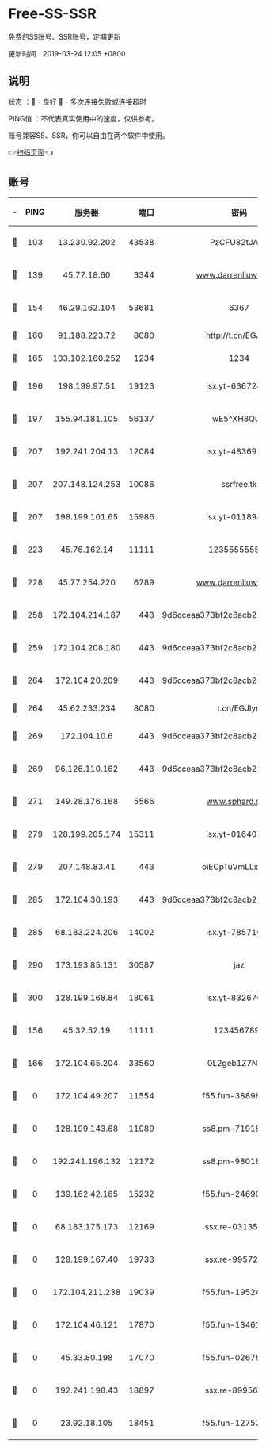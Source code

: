 # Free-SS-SSR

免费的SS账号、SSR账号，定期更新

更新时间：2019-03-24 12:05 +0800

## 说明

状态     ：🙂 - 良好 🙁 - 多次连接失败或连接超时

PING值   ：不代表真实使用中的速度，仅供参考。

账号兼容SS、SSR，你可以自由在两个软件中使用。

👉[扫码页面](https://liesauer.github.io/Free-SS-SSR/)👈

## 账号

|-|PING|服务器|端口|密码|加密方式|区域|
|:----:|:----:|:-----:|-----:|:----:|:----:|:----:|
|🙂|103|13.230.92.202|43538|PzCFU82tJAdZ|aes-256-cfb|JP|
|🙂|139|45.77.18.60|3344|www.darrenliuwei.com|aes-256-cfb|JP|
|🙂|154|46.29.162.104|53681|6367|aes-128-ctr|RU|
|🙂|160|91.188.223.72|8080|http://t.cn/EGJIyrl|rc4-md5|RU|
|🙂|165|103.102.160.252|1234|1234|rc4-md5|JP|
|🙂|196|198.199.97.51|19123|isx.yt-63672432|aes-256-cfb|US|
|🙂|197|155.94.181.105|56137|wE5^XH8Quw|aes-256-cfb|US|
|🙂|207|192.241.204.13|12084|isx.yt-48369585|aes-256-cfb|US|
|🙂|207|207.148.124.253|10086|ssrfree.tk|aes-256-cfb|SG|
|🙂|207|198.199.101.65|15986|isx.yt-01189447|aes-256-cfb|US|
|🙂|223|45.76.162.14|11111|123555555555|aes-256-cfb|SG|
|🙂|228|45.77.254.220|6789|www.darrenliuwei.com|aes-256-cfb|SG|
|🙂|258|172.104.214.187|443|9d6cceaa373bf2c8acb22e60b6a58be6|aes-256-cfb|US|
|🙂|259|172.104.208.180|443|9d6cceaa373bf2c8acb22e60b6a58be6|aes-256-cfb|US|
|🙂|264|172.104.20.209|443|9d6cceaa373bf2c8acb22e60b6a58be6|aes-256-cfb|US|
|🙂|264|45.62.233.234|8080|t.cn/EGJIyrl|rc4-md5|CA|
|🙂|269|172.104.10.6|443|9d6cceaa373bf2c8acb22e60b6a58be6|aes-256-cfb|US|
|🙂|269|96.126.110.162|443|9d6cceaa373bf2c8acb22e60b6a58be6|aes-256-cfb|US|
|🙂|271|149.28.176.168|5566|www.sphard.com|aes-256-cfb|AU|
|🙂|279|128.199.205.174|15311|isx.yt-01640799|aes-256-cfb|SG|
|🙂|279|207.148.83.41|443|oiECpTuVmLLxk4Ts|aes-256-cfb|AU|
|🙂|285|172.104.30.193|443|9d6cceaa373bf2c8acb22e60b6a58be6|aes-256-cfb|US|
|🙂|285|68.183.224.206|14002|isx.yt-78571026|aes-256-cfb|SG|
|🙂|290|173.193.85.131|30587|jaz|aes-256-cfb|US|
|🙂|300|128.199.168.84|18061|isx.yt-83267629|aes-256-cfb|SG|
|🙂|156|45.32.52.19|11111|1234567890|aes-256-cfb|JP|
|🙂|166|172.104.65.204|33560|0L2geb1Z7NQM|aes-256-cfb|JP|
|🙁|0|172.104.49.207|11554|f55.fun-38898719|aes-256-cfb|SG|
|🙁|0|128.199.143.68|11989|ss8.pm-71918641|aes-256-cfb|SG|
|🙁|0|192.241.196.132|12172|ss8.pm-98018739|aes-256-cfb|US|
|🙁|0|139.162.42.165|15232|f55.fun-24690727|aes-256-cfb|SG|
|🙁|0|68.183.175.173|12169|ssx.re-03135267|aes-256-cfb|US|
|🙁|0|128.199.167.40|19733|ssx.re-99572937|aes-256-cfb|SG|
|🙁|0|172.104.211.238|19039|f55.fun-19524723|aes-256-cfb|US|
|🙁|0|172.104.46.121|17870|f55.fun-13461300|aes-256-cfb|SG|
|🙁|0|45.33.80.198|17070|f55.fun-02678742|aes-256-cfb|US|
|🙁|0|192.241.198.43|18897|ssx.re-89956997|aes-256-cfb|US|
|🙁|0|23.92.18.105|18451|f55.fun-12757664|aes-256-cfb|US|
